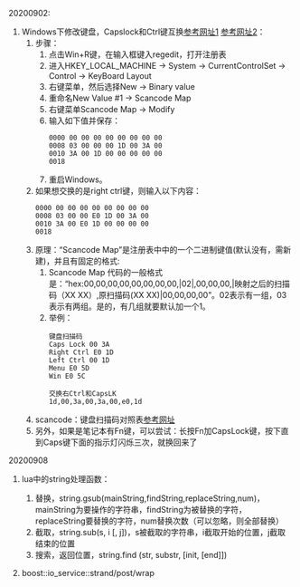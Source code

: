 20200902: 
1. Windows下修改键盘，Capslock和Ctrl键互换[参考网址1](https://blog.csdn.net/qq_15210067/article/details/78260391) [参考网址2](https://www.cnblogs.com/wudongwei/p/9185006.html)：
    1. 步骤：
        1. 点击Win+R键，在输入框键入regedit，打开注册表
        2. 进入HKEY_LOCAL_MACHINE -> System -> CurrentControlSet -> Control -> KeyBoard Layout
        3. 右键菜单，然后选择New -> Binary value
        4. 重命名New Value #1 -> Scancode Map
        5. 右键菜单Scancode Map -> Modify
        6. 输入如下值并保存：
            ```
            0000 00 00 00 00 00 00 00 00 
            0008 03 00 00 00 1D 00 3A 00 
            0010 3A 00 1D 00 00 00 00 00 
            0018
            ```
        7. 重启Windows。
    2. 如果想交换的是right ctrl键，则输入以下内容：
        ```
        0000 00 00 00 00 00 00 00 00
        0008 03 00 00 E0 1D 00 3A 00
        0010 3A 00 E0 1D 00 00 00 00
        0018
        ```
    3. 原理：“Scancode Map”是注册表中中的一个二进制键值(默认没有，需新建)，并且有固定的格式:
        1. Scancode Map 代码的一般格式是：“hex:00,00,00,00,00,00,00,00,|02|,00,00,00,|映射之后的扫描码（XX XX）,原扫描码(XX XX)|00,00,00,00”。02表示有一组，03表示有两组。是的，有几组就要默认加一个1。
        2. 举例：
            ```
            键盘扫描码
            Caps Lock 00 3A
            Right Ctrl E0 1D
            Left Ctrl 00 1D
            Menu E0 5D
            Win E0 5C

            交换右Ctrl和CapsLK
            1d,00,3a,00,3a,00,e0,1d
            ```
    4. scancode：键盘扫描码对照表[参考网址](https://blog.csdn.net/wenweimin/article/details/105561?utm_medium=distribute.pc_relevant_download.none-task-blog-blogcommendfrombaidu-1.nonecase&depth_1-utm_source=distribute.pc_relevant_download.none-task-blog-blogcommendfrombaidu-1.nonecas)
    5. 另外，如果是笔记本有Fn键，可以尝试：长按Fn加CapsLock键，按下直到Caps键下面的指示灯闪烁三次，就换回来了

20200908
1. lua中的string处理函数：
    1. 替换，string.gsub(mainString,findString,replaceString,num)，mainString为要操作的字符串，findString为被替换的字符，replaceString要替换的字符，num替换次数（可以忽略，则全部替换）
    2. 截取，string.sub(s, i [, j])，s被截取的字符串，i截取开始的位置，j截取结束的位置
    3. 搜索，返回位置，string.find (str, substr, [init, [end]])
    
2. boost::io_service::strand/post/wrap


















































    